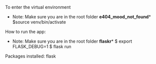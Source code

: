 To enter the virtual environment
* Note: Make sure you are in the root folder **e404_mood_not_found***
$source venv/bin/activate

How to run the app:
* Note: Make sure you are in the root folder **flaskr***
$ export FLASK_DEBUG=1
$ flask run

Packages installed:
flask

